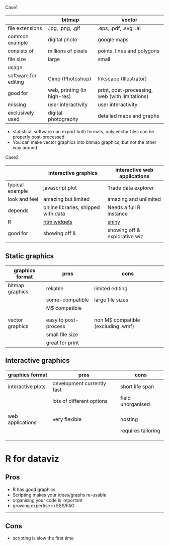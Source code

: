 Case1


|                      |               bitmap              |                       vector                       |
| -------------------- | --------------------------------- | -------------------------------------------------- |
| file extensions      | .jpg, .png, .gif                  | .eps, .pdf, .svg, .ai                              |
| common example       | digital photo                     | google maps                                        |
| consists of          | millions of pixels                | points, lines and polygons                         |
| file size            | large                             | small                                              |
| usage                |                                   |                                                    |
| software for editing | [Gimp](www.gimp.org/) (Photoshop) | [Inkscape](https://inkscape.org/en/) (Illustrator) |
| good for             | web, printing (in high-res)       | print, post-processing, web (with limitations)     |
| missing              | user interactivity                | user interactivity                                 |
| exclusively used     | digital photography               | detailed maps and graphs                           |

- statistical software can export both formats, only vector files can be properly post-processed
- You can make vector graphics into bitmap graphics, but not the other way around


Case2


|                 |            interactive graphics            |    interactive web applications    |
| --------------- | ------------------------------------------ | ---------------------------------- |
| typical example | javascript plot                            | Trade data explorer                |
| look and feel   | amazing but limited                        | amazing and unlimited              |
| depends         | online libraries, shipped with data        | Needs a full R instance            |
| R               | [htmlwidgets](http://www.htmlwidgets.org/) | [shiny](http://shiny.rstudio.com/) |
| good for        | showing off &                              | showing off & explorative wiz      |
|                 |                                            |                                    |



## Static graphics

|  graphics format  |         pros         |                cons                |
| ----------------- | -------------------- | ---------------------------------- |
| bitmap graphics   | reliable             | limited editing                    |
|                   | some-compatible      | large file sizes                   |
|                   | M$ compatible        |                                    |
|                   |                      |                                    |
|                   |                      |                                    |
| vector graphics   | easy to post-process | non M$ compatible (excluding .wmf) |
|                   | small file size      |                                    |
|                   | great for print      |                                    |


## Interactive graphics

|  graphics format  |            pros            |        cons        |
| ----------------- | -------------------------- | ------------------ |
| interactive plots | development currently fast | short life span    |
|                   | lots of different options  | field unorganised  |
|                   |                            |                    |
|                   |                            |                    |
| web applications  | very flexible              | hosting            |
|                   |                            | requires tailoring |
|                   |                            |                    |
|                   |                            |                    |
|                   |                            |                    |

R for dataviz
===================================================

## Pros

- R has good graphics
- Scripting makes your ideas/graphs re-usable
- organising your code is important
- growing expertise in ESS/FAO 

***

## Cons

- scripting is slow the first time
